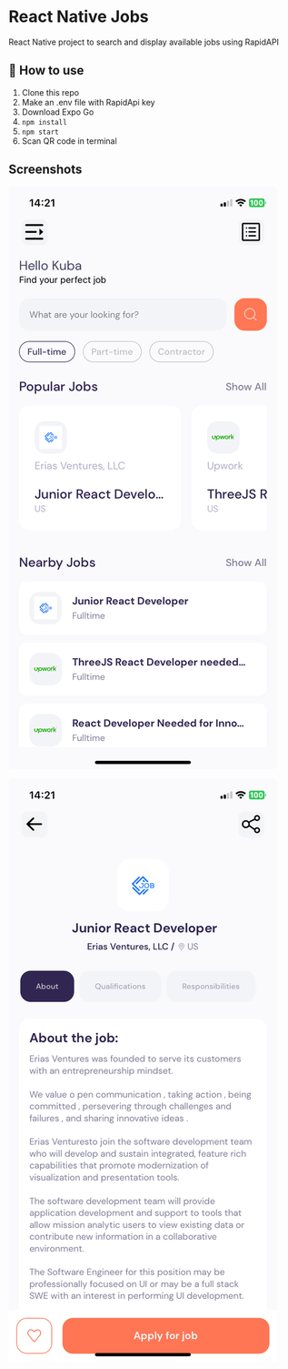 # React Native Jobs

React Native project to search and display available jobs using RapidAPI

## 🚀 How to use

1. Clone this repo
2. Make an .env file with RapidApi key
3. Download Expo Go
4. `npm install `
5. `npm start `
6. Scan QR code in terminal

## Screenshots

![Alt text](image.png)

![Alt text](image-1.png)
